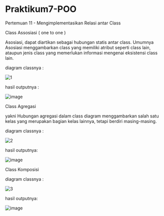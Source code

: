 # Praktikum7-POO
Pertemuan 11 - Mengimplementasikan Relasi antar Class

Class Assosiasi ( one to one )

Asosiasi, dapat diartikan sebagai hubungan statis antar class. Umumnya Asosiasi menggambarkan class yang memiliki atribut seperti class lain, ataupun jenis class yang memerlukan informasi mengenai eksistensi class lain.

diagram classnya :

![1](https://user-images.githubusercontent.com/98471247/206468902-d193f7de-7b0a-4db1-a79e-36ba7344160d.JPG)

hasil outputnya :

![image](https://user-images.githubusercontent.com/98471247/206469261-4d28b17e-4e19-4190-aa40-1971ab66ba53.png)

Class Agregasi

yakni Hubungan agregasi dalam class diagram menggambarkan salah satu kelas yang merupakan bagian kelas lainnya, tetapi berdiri masing-masing.

diagram classnya :

![2](https://user-images.githubusercontent.com/98471247/206469343-48716eb9-7073-4091-9f40-fefd81f36d7e.JPG)

hasil outputnya:

![image](https://user-images.githubusercontent.com/98471247/206470050-54dc2ee4-d358-44b5-81ed-02d923e02ef4.png)

Class Komposisi

diagram classnya :

![3](https://user-images.githubusercontent.com/98471247/206470141-f111b616-39fb-4205-bc1d-2d8a3859ded3.JPG)

hasil outputnya:

![image](https://user-images.githubusercontent.com/98471247/206470513-be8a5fd4-720c-4838-8020-f7d58a3f68bf.png)
